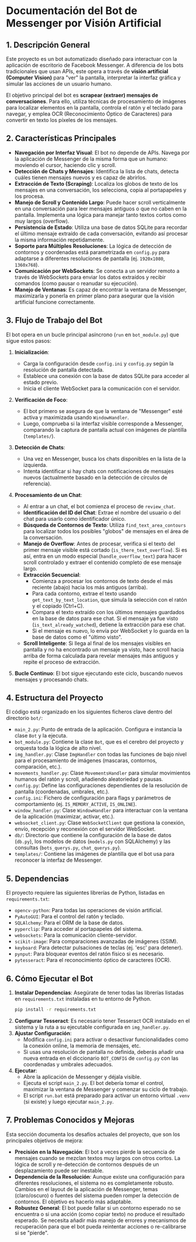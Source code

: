 # Documentación del Bot de Messenger por Visión Artificial

## 1. Descripción General

Este proyecto es un bot automatizado diseñado para interactuar con la aplicación de escritorio de Facebook Messenger. A diferencia de los bots tradicionales que usan APIs, este opera a través de **visión artificial (Computer Vision)** para "ver" la pantalla, interpretar la interfaz gráfica y simular las acciones de un usuario humano.

El objetivo principal del bot es **scrapear (extraer) mensajes de conversaciones**. Para ello, utiliza técnicas de procesamiento de imágenes para localizar elementos en la pantalla, controla el ratón y el teclado para navegar, y emplea OCR (Reconocimiento Óptico de Caracteres) para convertir en texto los píxeles de los mensajes.

## 2. Características Principales

- **Navegación por Interfaz Visual**: El bot no depende de APIs. Navega por la aplicación de Messenger de la misma forma que un humano: moviendo el cursor, haciendo clic y scroll.
- **Detección de Chats y Mensajes**: Identifica la lista de chats, detecta cuáles tienen mensajes nuevos y es capaz de abrirlos.
- **Extracción de Texto (Scraping)**: Localiza los globos de texto de los mensajes en una conversación, los selecciona, copia al portapapeles y los procesa.
- **Manejo de Scroll y Contenido Largo**: Puede hacer scroll verticalmente en una conversación para leer mensajes antiguos o que no caben en la pantalla. Implementa una lógica para manejar tanto textos cortos como muy largos (overflow).
- **Persistencia de Estado**: Utiliza una base de datos SQLite para recordar el último mensaje extraído de cada conversación, evitando así procesar la misma información repetidamente.
- **Soporte para Múltiples Resoluciones**: La lógica de detección de contornos y coordenadas está parametrizada en `config.py` para adaptarse a diferentes resoluciones de pantalla (ej. `1920x1080`, `1360x768`).
- **Comunicación por WebSockets**: Se conecta a un servidor remoto a través de WebSockets para enviar los datos extraídos y recibir comandos (como pausar o reanudar su ejecución).
- **Manejo de Ventanas**: Es capaz de encontrar la ventana de Messenger, maximizarla y ponerla en primer plano para asegurar que la visión artificial funcione correctamente.

## 3. Flujo de Trabajo del Bot

El bot opera en un bucle principal asíncrono (`run` en `bot_module.py`) que sigue estos pasos:

1.  **Inicialización**:
    *   Carga la configuración desde `config.ini` y `config.py` según la resolución de pantalla detectada.
    *   Establece una conexión con la base de datos SQLite para acceder al estado previo.
    *   Inicia el cliente WebSocket para la comunicación con el servidor.

2.  **Verificación de Foco**:
    *   El bot primero se asegura de que la ventana de "Messenger" esté activa y maximizada usando `WindowHandler`.
    *   Luego, comprueba si la interfaz visible corresponde a Messenger, comparando la captura de pantalla actual con imágenes de plantilla (`templates/`).

3.  **Detección de Chats**:
    *   Una vez en Messenger, busca los chats disponibles en la lista de la izquierda.
    *   Intenta identificar si hay chats con notificaciones de mensajes nuevos (actualmente basado en la detección de círculos de referencia).

4.  **Procesamiento de un Chat**:
    *   Al entrar a un chat, el bot comienza el proceso de `review_chat`.
    *   **Identificación del ID del Chat**: Extrae el nombre del usuario o del chat para usarlo como identificador único.
    *   **Búsqueda de Contornos de Texto**: Utiliza `find_text_area_contours` para localizar todos los posibles "globos" de mensajes en el área de la conversación.
    *   **Manejo de Overflow**: Antes de procesar, verifica si el texto del primer mensaje visible está cortado (`is_there_text_overflow`). Si es así, entra en un modo especial (`handle_overflow_text`) para hacer scroll controlado y extraer el contenido completo de ese mensaje largo.
    *   **Extracción Secuencial**:
        *   Comienza a procesar los contornos de texto desde el más reciente (abajo) hacia los más antiguos (arriba).
        *   Para cada contorno, extrae el texto usando `get_text_by_text_location`, que simula la selección con el ratón y el copiado (Ctrl+C).
        *   Compara el texto extraído con los últimos mensajes guardados en la base de datos para ese chat. Si el mensaje ya fue visto (`is_text_already_watched`), detiene la extracción para ese chat.
        *   Si el mensaje es nuevo, lo envía por WebSocket y lo guarda en la base de datos como el "último visto".
    *   **Scroll Inteligente**: Si llega al final de los mensajes visibles en pantalla y no ha encontrado un mensaje ya visto, hace scroll hacia arriba de forma calculada para revelar mensajes más antiguos y repite el proceso de extracción.

5.  **Bucle Continuo**: El bot sigue ejecutando este ciclo, buscando nuevos mensajes y procesando chats.

## 4. Estructura del Proyecto

El código está organizado en los siguientes ficheros clave dentro del directorio `bot/`:

-   `main_2.py`: Punto de entrada de la aplicación. Configura e instancia la clase `Bot` y la ejecuta.
-   `bot_module.py`: Contiene la clase `Bot`, que es el cerebro del proyecto y orquesta toda la lógica de alto nivel.
-   `img_handler.py`: Clase `ImgHandler` con todas las funciones de bajo nivel para el procesamiento de imágenes (mascaras, contornos, comparación, etc.).
-   `movements_handler.py`: Clase `MovementsHandler` para simular movimientos humanos del ratón y scroll, añadiendo aleatoriedad y pausas.
-   `config.py`: Define las configuraciones dependientes de la resolución de pantalla (coordenadas, umbrales, etc.).
-   `config.ini`: Fichero de configuración para flags y parámetros de comportamiento (ej. `IS_MEMORY_ACTIVE`, `IS_ONLINE`).
-   `window_handler.py`: Clase `WindowHandler` para interactuar con la ventana de la aplicación (maximizar, activar, etc.).
-   `websocket_client.py`: Clase `WebSocketClient` que gestiona la conexión, envío, recepción y reconexión con el servidor WebSocket.
-   `db/`: Directorio que contiene la configuración de la base de datos (`db.py`), los modelos de datos (`models.py` con SQLAlchemy) y las consultas (`bots_querys.py`, `chat_querys.py`).
-   `templates/`: Contiene las imágenes de plantilla que el bot usa para reconocer la interfaz de Messenger.

## 5. Dependencias

El proyecto requiere las siguientes librerías de Python, listadas en `requirements.txt`:

-   `opencv-python`: Para todas las operaciones de visión artificial.
-   `PyAutoGUI`: Para el control del ratón y teclado.
-   `SQLAlchemy`: Para el ORM de la base de datos.
-   `pyperclip`: Para acceder al portapapeles del sistema.
-   `websockets`: Para la comunicación cliente-servidor.
-   `scikit-image`: Para comparaciones avanzadas de imágenes (SSIM).
-   `keyboard`: Para detectar pulsaciones de teclas (ej. 'esc' para detener).
-   `pynput`: Para bloquear eventos del ratón físico si es necesario.
-   `pytesseract`: Para el reconocimiento óptico de caracteres (OCR).

## 6. Cómo Ejecutar el Bot

1.  **Instalar Dependencias**: Asegúrate de tener todas las librerías listadas en `requirements.txt` instaladas en tu entorno de Python.
    ```bash
    pip install -r requirements.txt
    ```
2.  **Configurar Tesseract**: Es necesario tener Tesseract OCR instalado en el sistema y la ruta a su ejecutable configurada en `img_handler.py`.
3.  **Ajustar Configuración**:
    *   Modifica `config.ini` para activar o desactivar funcionalidades como la conexión online, la memoria de mensajes, etc.
    *   Si usas una resolución de pantalla no definida, deberás añadir una nueva entrada en el diccionario `BOT_CONFIG` de `config.py` con las coordenadas y umbrales adecuados.
4.  **Ejecutar**:
    *   Abre la aplicación de Messenger y déjala visible.
    *   Ejecuta el script `main_2.py`. El bot debería tomar el control, maximizar la ventana de Messenger y comenzar su ciclo de trabajo.
    *   El script `run.bat` está preparado para activar un entorno virtual `.venv` (si existe) y luego ejecutar `main_2.py`.

## 7. Problemas Conocidos y Mejoras

Esta sección documenta los desafíos actuales del proyecto, que son los principales objetivos de mejora:

-   **Precisión en la Navegación**: El bot a veces pierde la secuencia de mensajes cuando se mezclan textos muy largos con otros cortos. La lógica de scroll y re-detección de contornos después de un desplazamiento puede ser inestable.
-   **Dependencia de la Resolución**: Aunque existe una configuración para diferentes resoluciones, el sistema no es completamente robusto. Cambios en el layout de la aplicación de Messenger, temas (claro/oscuro) o fuentes del sistema pueden romper la detección de contornos. El objetivo es hacerlo más adaptable.
-   **Robustez General**: El bot puede fallar si un contorno esperado no se encuentra o si una acción (como copiar texto) no produce el resultado esperado. Se necesita añadir más manejo de errores y mecanismos de recuperación para que el bot pueda reintentar acciones o re-calibrarse si se "pierde".
